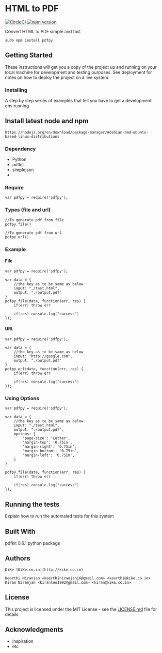 # HTML to PDF
[![CircleCI](https://circleci.com/gh/keerthi16/pdfpy.svg?style=svg)](https://circleci.com/gh/keerthi16/pdfpy)
[![npm version](https://badge.fury.io/js/pdfpy.svg)](https://badge.fury.io/js/pdfpy)

Convert HTML to PDF simple and fast

```
sudo npm install pdfpy
```

## Getting Started

These instructions will get you a copy of the project up and running on your local machine for development and testing purposes. See deployment for notes on how to deploy the project on a live system.

### Installing

A step by step series of examples that tell you have to get a development env running

## Install latest node and npm
```
https://nodejs.org/en/download/package-manager/#debian-and-ubuntu-based-linux-distributions
```

### Dependency

* Python
* pdfkit
* simplejson
* 

### Require

```
var pdfpy = require('pdfpy');
```

### Types (file and url)

```
//To generate pdf from file
pdfpy.file()
```

```
//To generate pdf from url
pdfpy.url()
```

### Example


#### File
```
var pdfpy = require('pdfpy');

var data = {
    //the key as to be same as below
    input: "./test.html",
    output: "./output.pdf"
}
pdfpy.file(data, function(err, res) {
    if(err) throw err

    if(res) console.log("success")
});
```

#### URL
```
var pdfpy = require('pdfpy');

var data = {
    //the key as to be same as below
    input: "http://google.com",
    output: "./output.pdf"
}
pdfpy.url(data, function(err, res) {
    if(err) throw err

    if(res) console.log("success")
});
```

### Using Options

```
var pdfpy = require('pdfpy');

var data = {
    //the key as to be same as below
    input: "./test.html",
    output: "./output.pdf",
    options: {
        'page-size': 'Letter',
        'margin-top': '0.75in',
        'margin-right': '0.75in',
        'margin-bottom': '0.75in',
        'margin-left': '0.75in',
    }
}

pdfpy.file(data, function(err, res) {
    if(err) throw err

    if(res) console.log("success")
});

```

## Running the tests

Explain how to run the automated tests for this system

## Built With

pdfkit 0.6.1 python package

## Authors

```
KiKe [KiKe.co.in](http://kike.co.in)

Keerthi Niranjan <keerthiniranjan16@gmail.com> <keerthi@kike.co.in>
Kiran Niranjan <kiranleo1992@gmail.com> <kiran@kike.co.in>

```


## License

This project is licensed under the MIT License - see the [LICENSE.md](LICENSE.md) file for details

## Acknowledgments

* Inspiration
* etc
